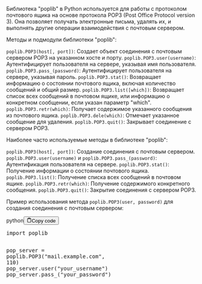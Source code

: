 <p>Библиотека "poplib" в Python используется для работы с протоколом почтового ящика на основе протокола POP3 (Post Office Protocol version 3).
Она позволяет получать электронные письма, удалять их, и выполнять другие операции взаимодействия с почтовым сервером.</p>
<p>Методы и подмодули библиотеки "poplib":</p>
<p><code>poplib.POP3(host[, port])</code>: Создает объект соединения с почтовым сервером POP3 на указанном хосте и порту.
<code>poplib.POP3.user(username)</code>: Аутентифицирует пользователя на сервере, указывая имя пользователя.
<code>poplib.POP3.pass_(password)</code>: Аутентифицирует пользователя на сервере, указывая пароль.
<code>poplib.POP3.stat()</code>: Возвращает информацию о состоянии почтового ящика, включая количество сообщений и общий размер.
<code>poplib.POP3.list([which])</code>: Возвращает список всех сообщений в почтовом ящике, или информацию о конкретном сообщении, если указан параметр "which".
<code>poplib.POP3.retr(which)</code>: Получает содержимое указанного сообщения из почтового ящика.
<code>poplib.POP3.dele(which)</code>: Отмечает указанное сообщение для удаления.
<code>poplib.POP3.quit()</code>: Закрывает соединение с сервером POP3.</p>
<p>Наиболее часто используемые методы в библиотеке "poplib":</p>
<p><code>poplib.POP3(host[, port])</code>: Создание соединения с почтовым сервером.
<code>poplib.POP3.user(username)</code> и <code>poplib.POP3.pass_(password)</code>: Аутентификация пользователя на сервере.
<code>poplib.POP3.stat()</code>: Получение информации о состоянии почтового ящика.
<code>poplib.POP3.list()</code>: Получение списка всех сообщений в почтовом ящике.
<code>poplib.POP3.retr(which)</code>: Получение содержимого конкретного сообщения.
<code>poplib.POP3.quit()</code>: Закрытие соединения с сервером POP3.</p>
<p>Пример использования метода <code>poplib.POP3(user, password)</code> для создания соединения с почтовым сервером:</p>
<div class="code-element"><div class="lang-line"><text>python</text><button class="copy-button" id="code267b" onclick="copyCode(code267, code267b)"><svg stroke="currentColor" fill="none" stroke-width="2" viewBox="0 0 24 24" stroke-linecap="round" stroke-linejoin="round" class="h-4 w-4" height="1em" width="1em" xmlns="http://www.w3.org/2000/svg"><path d="M16 4h2a2 2 0 0 1 2 2v14a2 2 0 0 1-2 2H6a2 2 0 0 1-2-2V6a2 2 0 0 1 2-2h2"></path><rect x="8" y="2" width="8" height="4" rx="1" ry="1"></rect></svg><text>Copy code</text></button></div><div class="code" id="code267"><div class="highlight"><pre><span></span><span class="kn">import</span> <span class="nn">poplib</span>

<span class="n">pop_server</span> <span class="o">=</span> <span class="n">poplib</span><span class="o">.</span><span class="n">POP3</span><span class="p">(</span><span class="s2">&quot;mail.example.com&quot;</span><span class="p">,</span> <span class="mi">110</span><span class="p">)</span>
<span class="n">pop_server</span><span class="o">.</span><span class="n">user</span><span class="p">(</span><span class="s2">&quot;your_username&quot;</span><span class="p">)</span>
<span class="n">pop_server</span><span class="o">.</span><span class="n">pass_</span><span class="p">(</span><span class="s2">&quot;your_password&quot;</span><span class="p">)</span>
</pre></div></div></div>